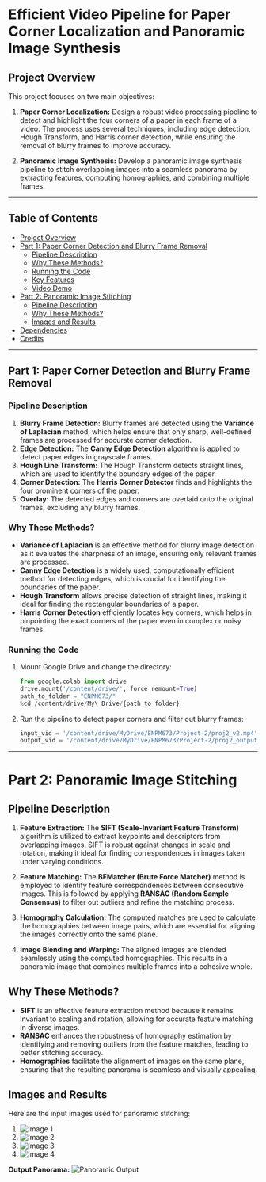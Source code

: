 # Efficient Video Pipeline for Paper Corner Localization and Panoramic Image Synthesis

## Project Overview

This project focuses on two main objectives:

1. **Paper Corner Localization:** Design a robust video processing pipeline to detect and highlight the four corners of a paper in each frame of a video. The process uses several techniques, including edge detection, Hough Transform, and Harris corner detection, while ensuring the removal of blurry frames to improve accuracy.
  
2. **Panoramic Image Synthesis:** Develop a panoramic image synthesis pipeline to stitch overlapping images into a seamless panorama by extracting features, computing homographies, and combining multiple frames.

---

## Table of Contents
- [Project Overview](#project-overview)
- [Part 1: Paper Corner Detection and Blurry Frame Removal](#part-1-paper-corner-detection-and-blurry-frame-removal)
    - [Pipeline Description](#pipeline-description)
    - [Why These Methods?](#why-these-methods)
    - [Running the Code](#running-the-code)
    - [Key Features](#key-features)
    - [Video Demo](#video-demo)
- [Part 2: Panoramic Image Stitching](#part-2-panoramic-image-stitching)
    - [Pipeline Description](#pipeline-description-1)
    - [Why These Methods?](#why-these-methods-1)
    - [Images and Results](#images-and-results)
- [Dependencies](#dependencies)
- [Credits](#credits)

---

## Part 1: Paper Corner Detection and Blurry Frame Removal

### Pipeline Description
1. **Blurry Frame Detection:** Blurry frames are detected using the **Variance of Laplacian** method, which helps ensure that only sharp, well-defined frames are processed for accurate corner detection.
2. **Edge Detection:** The **Canny Edge Detection** algorithm is applied to detect paper edges in grayscale frames.
3. **Hough Line Transform:** The Hough Transform detects straight lines, which are used to identify the boundary edges of the paper.
4. **Corner Detection:** The **Harris Corner Detector** finds and highlights the four prominent corners of the paper.
5. **Overlay:** The detected edges and corners are overlaid onto the original frames, excluding any blurry frames.

### Why These Methods?
- **Variance of Laplacian** is an effective method for blurry image detection as it evaluates the sharpness of an image, ensuring only relevant frames are processed.
- **Canny Edge Detection** is a widely used, computationally efficient method for detecting edges, which is crucial for identifying the boundaries of the paper.
- **Hough Transform** allows precise detection of straight lines, making it ideal for finding the rectangular boundaries of a paper.
- **Harris Corner Detection** efficiently locates key corners, which helps in pinpointing the exact corners of the paper even in complex or noisy frames.

### Running the Code
1. Mount Google Drive and change the directory:
   ```python
   from google.colab import drive
   drive.mount('/content/drive/', force_remount=True)
   path_to_folder = "ENPM673/"
   %cd /content/drive/My\ Drive/{path_to_folder}

2. Run the pipeline to detect paper corners and filter out blurry frames:
   ```python
   input_vid = '/content/drive/MyDrive/ENPM673/Project-2/proj2_v2.mp4'
   output_vid = '/content/drive/MyDrive/ENPM673/Project-2/proj2_output.mp4'

---

# Part 2: Panoramic Image Stitching

## Pipeline Description
1. **Feature Extraction:** The **SIFT (Scale-Invariant Feature Transform)** algorithm is utilized to extract keypoints and descriptors from overlapping images. SIFT is robust against changes in scale and rotation, making it ideal for finding correspondences in images taken under varying conditions.

2. **Feature Matching:** The **BFMatcher (Brute Force Matcher)** method is employed to identify feature correspondences between consecutive images. This is followed by applying **RANSAC (Random Sample Consensus)** to filter out outliers and refine the matching process.

3. **Homography Calculation:** The computed matches are used to calculate the homographies between image pairs, which are essential for aligning the images correctly onto the same plane.

4. **Image Blending and Warping:** The aligned images are blended seamlessly using the computed homographies. This results in a panoramic image that combines multiple frames into a cohesive whole.

## Why These Methods?
- **SIFT** is an effective feature extraction method because it remains invariant to scaling and rotation, allowing for accurate feature matching in diverse images.
- **RANSAC** enhances the robustness of homography estimation by identifying and removing outliers from the feature matches, leading to better stitching accuracy.
- **Homographies** facilitate the alignment of images on the same plane, ensuring that the resulting panorama is seamless and visually appealing.

## Images and Results

Here are the input images used for panoramic stitching:

1. ![Image 1](PA120272.JPG)
2. ![Image 2](PA120273.JPG)
3. ![Image 3](PA120274.JPG)
4. ![Image 4](PA120275.JPG)

**Output Panorama:**
![Panoramic Output](https://github.com/harshsenjaliya/Efficient-Video-Pipeline-for-Paper-Corner-Localization-and-Panoramic-Image-Synthesis/blob/main/Panoramic%20Image.png)

